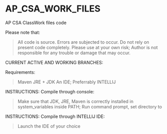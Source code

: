 # AP_CSA_WORK_FILES
AP CSA ClassWork files code

Please note that:

>	All code is source.
>	Errors are subjected to occur. Do not rely on present code completely.
>	Please use at your own risk; Author is not responsible for any trouble or damage that may occur.

CURRENT ACTIVE AND WORKING BRANCHES:

>

Requirements:

>	Maven
>	JRE + JDK
>	An IDE; Preferrably INTELLIJ

INSTRUCTIONS: Compile through console:

>	Make sure that JDK, JRE, Maven is correctly installed in system_variables inside PATH;
>	Run command prompt, set directory to 
>	

INSTRUCTIONS: Compile through INTELLIJ IDE:

>	Launch the IDE of your choice
>	